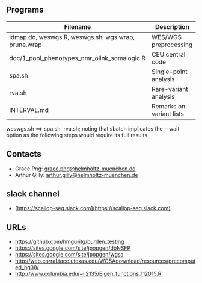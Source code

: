 ## Programs

Filename | Description
---------|------------
idmap.do, weswgs.R, weswgs.sh, wgs.wrap, prune.wrap | WES/WGS preprocessing
doc/1_pool_phenotypes_nmr_olink_somalogic.R | CEU central code
spa.sh | Single-point analysis
rva.sh | Rare-variant analysis
INTERVAL.md | Remarks on variant lists

weswgs.sh ==> spa.sh, rva.sh; noting that sbatch implicates the --wait option
as the following steps would require its full results.

## Contacts

* Grace Png: grace.png@helmholtz-muenchen.de
* Arthur Gilly: arthur.gilly@helmholtz-muenchen.de

## slack channel

* [https://scallop-seq.slack.com](https://scallop-seq.slack.com)

## URLs

* https://github.com/hmgu-itg/burden_testing
* https://sites.google.com/site/jpopgen/dbNSFP
* https://sites.google.com/site/jpopgen/wgsa
* http://web.corral.tacc.utexas.edu/WGSAdownload/resources/precomputed_hg38/
* http://www.columbia.edu/~ii2135/Eigen_functions_112015.R
